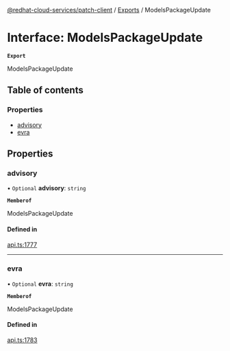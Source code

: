 [@redhat-cloud-services/patch-client](../README.md) / [Exports](../modules.md) / ModelsPackageUpdate

# Interface: ModelsPackageUpdate

**`Export`**

ModelsPackageUpdate

## Table of contents

### Properties

- [advisory](ModelsPackageUpdate.md#advisory)
- [evra](ModelsPackageUpdate.md#evra)

## Properties

### advisory

• `Optional` **advisory**: `string`

**`Memberof`**

ModelsPackageUpdate

#### Defined in

[api.ts:1777](https://github.com/RedHatInsights/javascript-clients/blob/main/packages/patch/api.ts#L1777)

___

### evra

• `Optional` **evra**: `string`

**`Memberof`**

ModelsPackageUpdate

#### Defined in

[api.ts:1783](https://github.com/RedHatInsights/javascript-clients/blob/main/packages/patch/api.ts#L1783)
